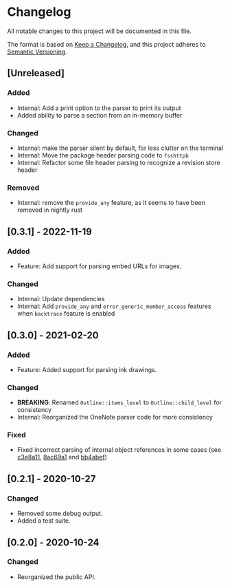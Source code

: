 # Changelog
All notable changes to this project will be documented in this file.

The format is based on [Keep a Changelog](https://keepachangelog.com/en/1.0.0/),
and this project adheres to [Semantic Versioning](https://semver.org/spec/v2.0.0.html).

## [Unreleased]

### Added

- Internal: Add a print option to the parser to print its output
- Added ability to parse a section from an in-memory buffer

### Changed

- Internal: make the parser silent by default, for less clutter on the terminal
- Internal: Move the package header parsing code to `fsshttpb`
- Internal: Refactor some file header parsing to recognize a revision store header

### Removed

- Internal: remove the `provide_any` feature, as it seems to have been removed in
  nightly rust


## [0.3.1] - 2022-11-19

### Added

- Feature: Add support for parsing embed URLs for images.

### Changed

- Internal: Update dependencies
- Internal: Add `provide_any` and `error_generic_member_access` features when
  `backtrace` feature is enabled

## [0.3.0] - 2021-02-20

### Added

- Feature: Added support for parsing ink drawings.

### Changed

- **BREAKING**: Renamed `Outline::items_level` to `Outline::child_level` for
  consistency
- Internal: Reorganized the OneNote parser code for more consistency

### Fixed

- Fixed incorrect parsing of internal object references in some
  cases (see [c3e8a11], [8ac69a1] and [bb4abef])

[c3e8a11]: https://github.com/msiemens/onenote.rs/commit/c3e8a112901f2789241ecf6b7a878463d98ed415
[bb4abef]: https://github.com/msiemens/onenote.rs/commit/bb4abef1205a0a438ab4236719ea8bd7ed1d308a
[8ac69a1]: https://github.com/msiemens/onenote.rs/commit/8ac69a1fa44be9f774d9293ec1e3f3908cb447ec

## [0.2.1] - 2020-10-27

### Changed

- Removed some debug output.
- Added a test suite.

## [0.2.0] - 2020-10-24

### Changed

- Reorganized the public API.